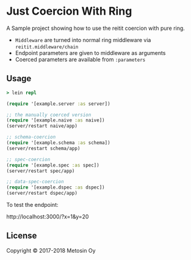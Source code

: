 # Just Coercion With Ring

A Sample project showing how to use the reitit coercion with pure ring.

* `Middleware` are turned into normal ring middleware via `reitit.middleware/chain`
* Endpoint parameters are given to middleware as arguments
* Coerced parameters are available from `:parameters`

## Usage

```clj
> lein repl

(require '[example.server :as server])

;; the manually coerced version
(require '[example.naive :as naive])
(server/restart naive/app)

;; schema-coercion
(require '[example.schema :as schema])
(server/restart schema/app)

;; spec-coercion
(require '[example.spec :as spec])
(server/restart spec/app)

;; data-spec-coercion
(require '[example.dspec :as dspec])
(server/restart dspec/app)
```

To test the endpoint:

http://localhost:3000/?x=1&y=20

## License

Copyright © 2017-2018 Metosin Oy
